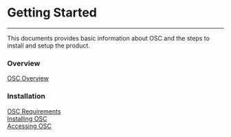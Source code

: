 # Getting Started

***
This documents provides basic information about OSC and the steps to install and setup the product.

### Overview

[OSC Overview](/gettingstarted/overview.md)



### Installation
[OSC Requirements](/gettingstarted/requirements.md)  
[Installing OSC](/gettingstarted/installing.md)  
[Accessing OSC](/gettingstarted/accessing.md)  
